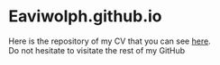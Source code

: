 # Eaviwolph.github.io
Here is the repository of my CV that you can see [here](https://eaviwolph.github.io/).  
Do not hesitate to visitate the rest of my GitHub
